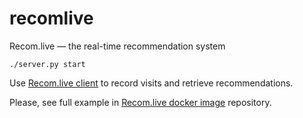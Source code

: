 # recomlive
Recom.live — the real-time recommendation system

```
./server.py start
```

Use [Recom.live client](https://github.com/grinya007/recomlive-client) to record visits and retrieve recommendations.

Please, see full example in [Recom.live docker image](https://github.com/grinya007/recomlive-docker) repository.
